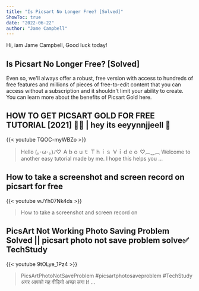 ```yaml
---
title: "Is Picsart No Longer Free? [Solved]"
ShowToc: true 
date: "2022-06-22"
author: "Jame Campbell" 
---
```


Hi, iam Jame Campbell, Good luck today!
## Is Picsart No Longer Free? [Solved]
Even so, we'll always offer a robust, free version with access to hundreds of free features and millions of pieces of free-to-edit content that you can access without a subscription and it shouldn't limit your ability to create. You can learn more about the benefits of Picsart Gold here.

## HOW TO GET PICSART GOLD FOR FREE TUTORIAL [2021] 🌼🌟 | hey its eeyynnjjeell 🦋
{{< youtube TQOC-myWBZo >}}
>Hello (｡･ω･｡)ﾉ♡ Ａｂｏｕｔ Ｔｈｉｓ Ｖｉｄｅｏ ♡︵‿︵ Welcome to another easy tutorial made by me. I hope this helps you ...

## How to take a screenshot and screen record on picsart for free
{{< youtube wJYh07Nk4ds >}}
>How to take a screenshot and screen record on 

## PicsArt Not Working Photo Saving Problem Solved || picsart photo not save problem solve✅ TechStudy
{{< youtube 9tOLye_1Pz4 >}}
>PicsArtPhotoNotSaveProblem #picsartphotosaveproblem #TechStudy अगर आपको यह वीडियो अच्छा लगा If ...

